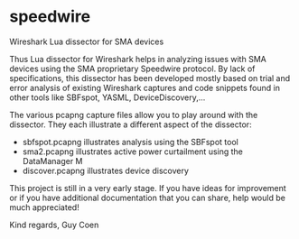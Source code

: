 # speedwire
Wireshark Lua dissector for SMA devices

Thus Lua dissector for Wireshark helps in analyzing issues with SMA devices using the SMA proprietary Speedwire protocol. By lack of specifications, this dissector has been developed mostly based on trial and error analysis of existing Wireshark captures and code snippets found in other tools like SBFspot, YASML, DeviceDiscovery,...

The various pcapng capture files allow you to play around with the dissector. They each illustrate a different aspect of the dissector:
- sbfspot.pcapng illustrates analysis using the SBFspot tool
- sma2.pcapng illustrates active power curtailment using the DataManager M 
- discover.pcapng illustrates device discovery

This project is still in a very early stage. If you have ideas for improvement or if you have additional documentation that you can share, help would be much appreciated!

Kind regards,
Guy Coen
